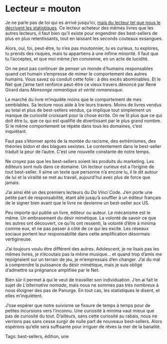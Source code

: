 # Lecteur = mouton

Je ne parle pas de toi qui es arrivé jusqu’ici, [mais du lecteur tel que nous le décrivent les statistiques](http://blog.tcrouzet.com/2014/02/20/la-desintegration-du-marche-du-livre/). Ce lecteur acheteur des mêmes livres que les autres lecteurs, il faut bien qu’il existe pour engendrer des best-sellers de plus en plus retentissants, tout en laissant les seconds couteaux exsangues.

Alors, oui, toi, peut-être, tu n’es pas moutonnier, tu es curieux, tu explores, tu prends des risques, mais tu appartiens à une infime minorité. Il faut que tu l’acceptes, et que moi même j’en convienne, en un acte de lucidité.

On ne peut pas continuer de penser un monde d’humains responsables quand cet humain s’empresse de mimer le comportement des autres humains. Vous savez où conduit cette folie : à des excès abominables. Et le Net que j’aime tant renforce peut-être ce vieux travers dénoncé par René Girard dans *Mensonge romantique et vérité romanesque*.

Le marché du livre m’inquiète moins que le comportement de mes semblables. Sa lecture nous aide à lire leurs travers. Moins de livres vendus au total et plus de best-sellers vendus, ça implique tout simplement un manque de curiosité croissant pour la chose écrite. On ne lit plus que ce qui doit être lu, que ce qui est qualifié de divertissant par le plus grand nombre. Si le même comportement se répète dans tous les domaines, c’est inquiétant.

Faut pas s’étonner après de la montée du racisme, des extrémismes, des théories bidon et des blagues sexistes. Le contentement dans le best-seller traduit la peur de l’autre. C’est une nouvelle constante de notre temps.

Ne croyez pas que les best-sellers soient les produits du marketing. Les éditeurs sont nuls dans ce domaine. Un lecteur curieux est a l’origine de tout best-seller. Il aime un texte que personne n’a encore lu, il le dit autour de lui et la viralité se met au travail, aujourd’hui avec plus de force que jamais.

J’ai ainsi été un des premiers lecteurs du *Da Vinci Code*. J’en porte une petite part de responsabilité, étant allé jusqu’à souffler à un éditeur français de le signer bien avant que le livre ne devienne un best-seller aux US.

Peu importe qui publie un livre, éditeur ou auteur. Le mécanisme est le même. Un embrasement du désir mimétique. La volonté de savoir ce que les autres ont découvert, ce qu’ils ont ressenti, la volonté d’être à minima comme eux, et ne pas passer à côté de ce qui les excite. Les réseaux sociaux portent leur responsabilité dans cette amplification désormais vertigineuse.

J’ai toujours voulu être différent des autres. Adolescent, je ne lisais pas les mêmes livres, je n’écoutais pas la même musique… et quand trop d’amis me rejoignaient sur un terrain de jeu, je m’empressais d’en changer. J’ai du mal à comprendre la puissance du désir mimétique, mais je suis obligé d’admettre sa prégnance amplifiée par le Net.

Bien sûr il permet à qui le veut de travailler son individuation. J’en ai fait le sujet de *L’alternative nomade*, mais nous ne sommes pas très nombreux à nous éloigner des pas de Panurge. En tout cas, les statistiques le disent, et elles m’inquiètent.

J’ose espérer que notre suivisme se fissure de temps à temps pour de petites incursions vers l’inconnu. Une curiosité à minima vaut mieux que pas de curiosité du tout. D’ailleurs, sans cette curiosité au rabais, nous ne verrions pas sans cesse surgir de nulle part de nouveaux best-sellers. Alors espérons qu’elle sera suffisante pour irriguer de rêves la mer de la banalité.

Tags: best-sellers, édition, une